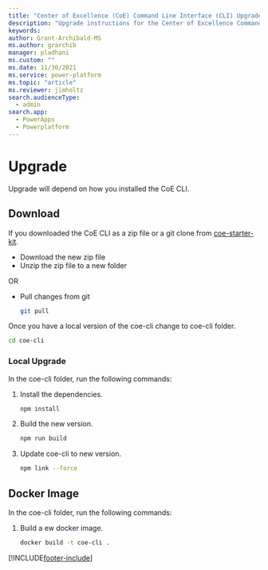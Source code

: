 ```yaml
---
title: "Center of Excellence (CoE) Command Line Interface (CLI) Upgrade"
description: "Upgrade instructions for the Center of Excellence Command-Line interface"
keywords: 
author: Grant-Archibald-MS
ms.author: grarchib
manager: pladhani
ms.custom: ""
ms.date: 11/30/2021
ms.service: power-platform
ms.topic: "article"
ms.reviewer: jimholtz
search.audienceType: 
  - admin
search.app: 
  - PowerApps
  - Powerplatform
---
```


# Upgrade

Upgrade will depend on how you installed the CoE CLI.

## Download

If you downloaded the CoE CLI as a zip file or a git clone from [coe-starter-kit](https://github.com/microsoft/coe-starter-kit).

- Download the new zip file
- Unzip the zip file to a new folder

OR

- Pull changes from git

   ```bash
   git pull
   ```

Once you have a local version of the coe-cli change to coe-cli folder.

   ```bash
   cd coe-cli

   ```

### Local Upgrade

In the coe-cli folder, run the following commands:

1. Install the dependencies.

   ```bash
   npm install

   ```

1. Build the new version.

   ```bash
   npm run build

   ```

1. Update coe-cli to new version.

   ```bash
   npm link --force

   ```

## Docker Image

In the coe-cli folder, run the following commands:

1. Build a ew docker image.

   ```bash
   docker build -t coe-cli .

   ```

[!INCLUDE[footer-include](../../../includes/footer-banner.md)]
